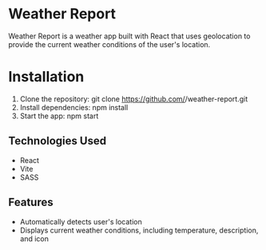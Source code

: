 # Weather Report

Weather Report is a weather app built with React that uses geolocation to provide the current weather conditions of the user's location.

# Installation

   1.  Clone the repository: git clone https://github.com/<your-username>/weather-report.git
   2.  Install dependencies: npm install
   3.  Start the app: npm start

## Technologies Used

   -  React
   -  Vite
   -  SASS

## Features

 -    Automatically detects user's location
  -  Displays current weather conditions, including temperature, description, and icon

